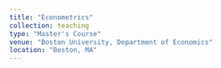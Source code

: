 ```yaml
---
title: "Econometrics"
collection: teaching
type: "Master's Course"
venue: "Boston University, Department of Economics"
location: "Boston, MA"
---
```

